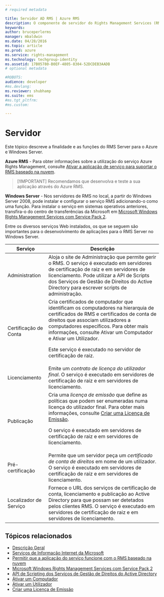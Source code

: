 ```yaml
---
# required metadata

title: Servidor AD RMS | Azure RMS
description: O componente de servidor do Rights Management Services (RMS) é implementado por um conjunto de serviços Web que são executados nos Serviços de Informação de Internet da Microsoft.
keywords:
author: bruceperlerms
manager: mbaldwin
ms.date: 04/28/2016
ms.topic: article
ms.prod: azure
ms.service: rights-management
ms.technology: techgroup-identity
ms.assetid: 17B05780-B0EF-4805-8304-52DCDEB3AADB
# optional metadata

#ROBOTS:
audience: developer
#ms.devlang:
ms.reviewer: shubhamp
ms.suite: ems
#ms.tgt_pltfrm:
#ms.custom:

---
```


# Servidor

Este tópico descreve a finalidade e as funções do RMS Server para o Azure e Windows Server.

**Azure RMS** - Para obter informações sobre a utilização do serviço Azure Rights Management, consulte [Ativar a aplicação de serviço para suportar o RMS baseado na nuvem](how-to-use-file-api-with-aadrm-cloud.md).

> [!IMPORTANT] Recomendamos que desenvolva e teste a sua aplicação através do Azure RMS.

**Windows Server** - Nos servidores de RMS no local, a partir do Windows Server 2008, pode instalar e configurar o serviço RMS adicionando-o como uma função. Para instalar o serviço em sistemas operativos anteriores, transfira-o do centro de transferências da Microsoft em [Microsoft Windows Rights Management Services com Service Pack 2](http://www.microsoft.com/download/en/details.aspx?id=4909).

Entre os diversos serviços Web instalados, os que se seguem são importantes para o desenvolvimento de aplicações para o RMS Server no Windows Server.

| Serviço | Descrição |
|---------|-------------|
| Administration | Aloja o site de Administração que permite gerir o RMS. O serviço é executado em servidores de certificação de raiz e em servidores de licenciamento. Pode utilizar a API de Scripts dos Serviços de Gestão de Direitos do Active Directory para escrever scripts de administração.|
| Certificação de Conta |Cria certificados de computador que identificam os computadores na hierarquia de certificados de RMS e certificados de conta de direitos que associam utilizadores a computadores específicos. Para obter mais informações, consulte Ativar um Computador e Ativar um Utilizador.<p><p>Este serviço é executado no servidor de certificação de raiz. |
|Licenciamento | Emite um *contrato de licença do utilizador final*. O serviço é executado em servidores de certificação de raiz e em servidores de licenciamento.|
|Publicação | Cria uma *licença de emissão* que define as políticas que podem ser enumeradas numa licença do utilizador final. Para obter mais informações, consulte [Criar uma Licença de Emissão](https://msdn.microsoft.com/library/Aa362355).<p><p>O serviço é executado em servidores de certificação de raiz e em servidores de licenciamento.|
|Pré-certificação | Permite que um servidor peça um *certificado de conta de direitos* em nome de um utilizador. O serviço é executado em servidores de certificação de raiz e em servidores de licenciamento.|
|Localizador de Serviço | Fornece o URL dos serviços de certificação de conta, licenciamento e publicação ao Active Directory para que possam ser detetados pelos clientes RMS. O serviço é executado em servidores de certificação de raiz e em servidores de licenciamento.|

## Tópicos relacionados ##
* [Descrição Geral](ad-rms-overview.md)
* [Serviços de Informação Internet da Microsoft](http://www.iis.net/overview)
* [Permitir que a aplicação do serviço funcione com o RMS baseado na nuvem](how-to-use-file-api-with-aadrm-cloud.md)
* [Microsoft Windows Rights Management Services com Service Pack 2](http://www.microsoft.com/download/en/details.aspx?id=4909)
* [API de Scripting dos Serviços de Gestão de Direitos do Active Directory](https://msdn.microsoft.com/library/Bb968797)
* [Ativar um Computador](https://msdn.microsoft.com/library/Cc530377)
* [Ativar um Utilizador](https://msdn.microsoft.com/library/Cc530378)
* [Criar uma Licença de Emissão](https://msdn.microsoft.com/library/Aa362355)

 

 


<!--HONumber=Jun16_HO2-->


